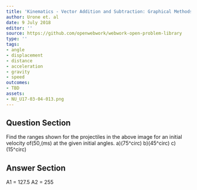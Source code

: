 ```yaml
---
title: 'Kinematics - Vector Addition and Subtraction: Graphical Methods'
author: Urone et. al
date: 9 July 2018
editor: ''
source: https://github.com/openwebwork/webwork-open-problem-library
type: ''
tags:
- angle
- displacement
- distance
- acceleration
- gravity
- speed
outcomes:
- TBD
assets:
- NU_U17-03-04-013.png
---
```


## Question Section 

Find the ranges shown for the projectiles in the above image for an initial velocity of(50,(ms) at the given initial angles.
a)(75^circ)
b)(45^circ)
c)(15^circ)


## Answer Section

A1 = 127.5
A2 = 255